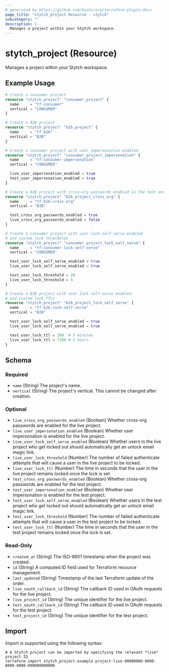 ```yaml
---
# generated by https://github.com/hashicorp/terraform-plugin-docs
page_title: "stytch_project Resource - stytch"
subcategory: ""
description: |-
  Manages a project within your Stytch workspace.
---
```


# stytch_project (Resource)

Manages a project within your Stytch workspace.

## Example Usage

```terraform
# Create a consumer project
resource "stytch_project" "consumer_project" {
  name     = "tf-consumer"
  vertical = "CONSUMER"
}

# Create a B2B project
resource "stytch_project" "b2b_project" {
  name     = "tf-b2b"
  vertical = "B2B"
}

# Create a consumer project with user impersonation enabled
resource "stytch_project" "consumer_project_impersonation" {
  name     = "tf-consumer-impersonation"
  vertical = "CONSUMER"

  live_user_impersonation_enabled = true
  test_user_impersonation_enabled = true
}

# Create a B2B project with cross-org passwords enabled in the test environment
resource "stytch_project" "b2b_project_cross_org" {
  name     = "tf-b2b-cross-org"
  vertical = "B2B"

  test_cross_org_passwords_enabled = true
  live_cross_org_passwords_enabled = false
}

# Create a consumer project with user lock self-serve enabled
# and custom lock thresholds
resource "stytch_project" "consumer_project_lock_self_serve" {
  name     = "tf-consumer-lock-self-serve"
  vertical = "CONSUMER"

  test_user_lock_self_serve_enabled = true
  live_user_lock_self_serve_enabled = true

  test_user_lock_threshold = 20
  live_user_lock_threshold = 5
}

# Create a B2B project with user lock self-serve enabled
# and custom lock TTLs
resource "stytch_project" "b2b_project_lock_self_serve" {
  name     = "tf-b2b-lock-self-serve"
  vertical = "B2B"

  test_user_lock_self_serve_enabled = true
  live_user_lock_self_serve_enabled = true

  test_user_lock_ttl = 300  # 5 minutes
  live_user_lock_ttl = 7200 # 2 hours
}
```

<!-- schema generated by tfplugindocs -->
## Schema

### Required

- `name` (String) The project's name.
- `vertical` (String) The project's vertical. This cannot be changed after creation.

### Optional

- `live_cross_org_passwords_enabled` (Boolean) Whether cross-org passwords are enabled for the live project.
- `live_user_impersonation_enabled` (Boolean) Whether user impersonation is enabled for the live project.
- `live_user_lock_self_serve_enabled` (Boolean) Whether users in the live project who get locked out should automatically get an unlock email magic link.
- `live_user_lock_threshold` (Number) The number of failed authenticate attempts that will cause a user in the live project to be locked.
- `live_user_lock_ttl` (Number) The time in seconds that the user in the live project remains locked once the lock is set.
- `test_cross_org_passwords_enabled` (Boolean) Whether cross-org passwords are enabled for the test project.
- `test_user_impersonation_enabled` (Boolean) Whether user impersonation is enabled for the test project.
- `test_user_lock_self_serve_enabled` (Boolean) Whether users in the test project who get locked out should automatically get an unlock email magic link.
- `test_user_lock_threshold` (Number) The number of failed authenticate attempts that will cause a user in the test project to be locked.
- `test_user_lock_ttl` (Number) The time in seconds that the user in the test project remains locked once the lock is set.

### Read-Only

- `created_at` (String) The ISO-8601 timestamp when the project was created.
- `id` (String) A computed ID field used for Terraform resource management.
- `last_updated` (String) Timestamp of the last Terraform update of the order.
- `live_oauth_callback_id` (String) The callback ID used in OAuth requests for the live project.
- `live_project_id` (String) The unique identifier for the live project.
- `test_oauth_callback_id` (String) The callback ID used in OAuth requests for the test project.
- `test_project_id` (String) The unique identifier for the test project.

## Import

Import is supported using the following syntax:

```shell
# A Stytch project can be imported by specifying the relevant *live* project ID
terraform import stytch_project.example project-live-00000000-0000-0000-0000-000000000000
```
